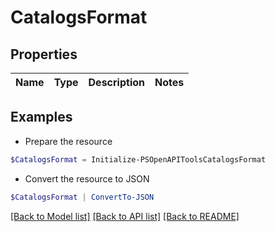 # CatalogsFormat
## Properties

Name | Type | Description | Notes
------------ | ------------- | ------------- | -------------

## Examples

- Prepare the resource
```powershell
$CatalogsFormat = Initialize-PSOpenAPIToolsCatalogsFormat 
```

- Convert the resource to JSON
```powershell
$CatalogsFormat | ConvertTo-JSON
```

[[Back to Model list]](../README.md#documentation-for-models) [[Back to API list]](../README.md#documentation-for-api-endpoints) [[Back to README]](../README.md)

